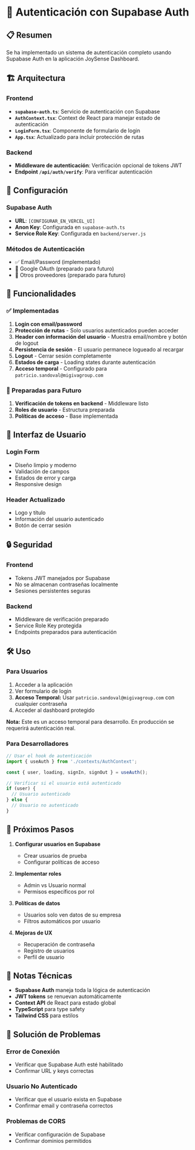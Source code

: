 # 🔐 Autenticación con Supabase Auth

## 📋 Resumen

Se ha implementado un sistema de autenticación completo usando Supabase Auth en la aplicación JoySense Dashboard.

## 🏗️ Arquitectura

### Frontend
- **`supabase-auth.ts`**: Servicio de autenticación con Supabase
- **`AuthContext.tsx`**: Context de React para manejar estado de autenticación
- **`LoginForm.tsx`**: Componente de formulario de login
- **`App.tsx`**: Actualizado para incluir protección de rutas

### Backend
- **Middleware de autenticación**: Verificación opcional de tokens JWT
- **Endpoint `/api/auth/verify`**: Para verificar autenticación

## 🔧 Configuración

### Supabase Auth
- **URL**: `[CONFIGURAR_EN_VERCEL_UI]`
- **Anon Key**: Configurada en `supabase-auth.ts`
- **Service Role Key**: Configurada en `backend/server.js`

### Métodos de Autenticación
- ✅ Email/Password (implementado)
- 🔄 Google OAuth (preparado para futuro)
- 🔄 Otros proveedores (preparado para futuro)

## 🚀 Funcionalidades

### ✅ Implementadas
1. **Login con email/password**
2. **Protección de rutas** - Solo usuarios autenticados pueden acceder
3. **Header con información del usuario** - Muestra email/nombre y botón de logout
4. **Persistencia de sesión** - El usuario permanece logueado al recargar
5. **Logout** - Cerrar sesión completamente
6. **Estados de carga** - Loading states durante autenticación
7. **Acceso temporal** - Configurado para `patricio.sandoval@migivagroup.com`

### 🔄 Preparadas para Futuro
1. **Verificación de tokens en backend** - Middleware listo
2. **Roles de usuario** - Estructura preparada
3. **Políticas de acceso** - Base implementada

## 📱 Interfaz de Usuario

### Login Form
- Diseño limpio y moderno
- Validación de campos
- Estados de error y carga
- Responsive design

### Header Actualizado
- Logo y título
- Información del usuario autenticado
- Botón de cerrar sesión

## 🔒 Seguridad

### Frontend
- Tokens JWT manejados por Supabase
- No se almacenan contraseñas localmente
- Sesiones persistentes seguras

### Backend
- Middleware de verificación preparado
- Service Role Key protegida
- Endpoints preparados para autenticación

## 🛠️ Uso

### Para Usuarios
1. Acceder a la aplicación
2. Ver formulario de login
3. **Acceso Temporal:** Usar `patricio.sandoval@migivagroup.com` con cualquier contraseña
4. Acceder al dashboard protegido

**Nota:** Este es un acceso temporal para desarrollo. En producción se requerirá autenticación real.

### Para Desarrolladores
```typescript
// Usar el hook de autenticación
import { useAuth } from './contexts/AuthContext';

const { user, loading, signIn, signOut } = useAuth();

// Verificar si el usuario está autenticado
if (user) {
  // Usuario autenticado
} else {
  // Usuario no autenticado
}
```

## 🔮 Próximos Pasos

1. **Configurar usuarios en Supabase**
   - Crear usuarios de prueba
   - Configurar políticas de acceso

2. **Implementar roles**
   - Admin vs Usuario normal
   - Permisos específicos por rol

3. **Políticas de datos**
   - Usuarios solo ven datos de su empresa
   - Filtros automáticos por usuario

4. **Mejoras de UX**
   - Recuperación de contraseña
   - Registro de usuarios
   - Perfil de usuario

## 📝 Notas Técnicas

- **Supabase Auth** maneja toda la lógica de autenticación
- **JWT tokens** se renuevan automáticamente
- **Context API** de React para estado global
- **TypeScript** para type safety
- **Tailwind CSS** para estilos

## 🐛 Solución de Problemas

### Error de Conexión
- Verificar que Supabase Auth esté habilitado
- Confirmar URL y keys correctas

### Usuario No Autenticado
- Verificar que el usuario exista en Supabase
- Confirmar email y contraseña correctos

### Problemas de CORS
- Verificar configuración de Supabase
- Confirmar dominios permitidos
